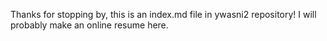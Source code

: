 Thanks for stopping by, this is an index.md file in ywasni2 repository! 
I will probably make an online resume here.
